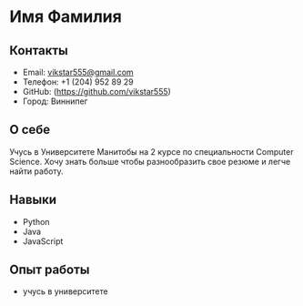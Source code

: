 # Имя Фамилия

## Контакты
- Email: vikstar555@gmail.com
- Телефон: +1 (204) 952 89 29
- GitHub: (https://github.com/vikstar555)
- Город: Виннипег

## О себе
Учусь в Университете Манитобы на 2 курсе по специальности Сomputer Science. 
Хочу знать больше чтобы разнообразить свое резюме и легче найти работу.

## Навыки
- Python
- Java
- JavaScript

## Опыт работы 
- учусь в университете
